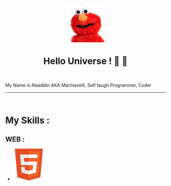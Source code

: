 <p align="center"><img src="https://github.com/onlymachiavelli/onlymachiavelli/blob/main/elmo.png" height="120"/></p>
<h1 align="center">Hello Universe ! 👋 👋</h1>
<br/>

  My Name is Alaaddin AKA Machiavelli, Self taugh Programmer, Coder
  


<hr/>
<br/>
<h1>My Skills : </h1>
<h2>WEB : </h2>
<ul>
  <li>
    <img src="https://github.com/onlymachiavelli/onlymachiavelli/blob/main/html.png" width="100" />
  </li>
</ul>

<br/>
